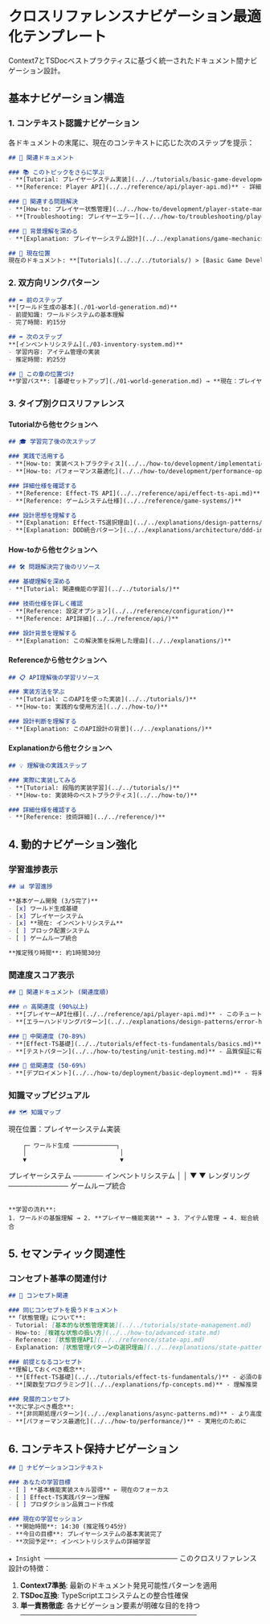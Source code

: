 # クロスリファレンスナビゲーション最適化テンプレート

Context7とTSDocベストプラクティスに基づく統一されたドキュメント間ナビゲーション設計。

## 基本ナビゲーション構造

### 1. コンテキスト認識ナビゲーション

各ドキュメントの末尾に、現在のコンテキストに応じた次のステップを提示：

```markdown
## 🔗 関連ドキュメント

### 📚 このトピックをさらに学ぶ
- **[Tutorial: プレイヤーシステム実装](../../tutorials/basic-game-development/02-player-system.md)** - 実際の実装手順を学ぶ
- **[Reference: Player API](../../reference/api/player-api.md)** - 詳細なAPI仕様を確認

### 🔧 関連する問題解決
- **[How-to: プレイヤー状態管理](../../how-to/development/player-state-management.md)** - 実装時の具体的問題解決
- **[Troubleshooting: プレイヤーエラー](../../how-to/troubleshooting/player-errors.md)** - エラー発生時の対処法

### 🧠 背景理解を深める
- **[Explanation: プレイヤーシステム設計](../../explanations/game-mechanics/core-features/player-system.md)** - 設計判断の背景理解

## 📍 現在位置
現在のドキュメント: **[Tutorials](../../../tutorials/) > [Basic Game Development](../../basic-game-development/) > プレイヤーシステム実装**
```

### 2. 双方向リンクパターン

```markdown
## ⬅️ 前のステップ
**[ワールド生成の基本](./01-world-generation.md)**
- 前提知識: ワールドシステムの基本理解
- 完了時間: 約15分

## ➡️ 次のステップ
**[インベントリシステム](./03-inventory-system.md)**
- 学習内容: アイテム管理の実装
- 推定時間: 約25分

## 🎯 この章の位置づけ
**学習パス**: [基礎セットアップ](./01-world-generation.md) → **現在：プレイヤーシステム** → [インベントリ管理](./03-inventory-system.md) → [ゲームループ](./04-game-loop.md)
```

### 3. タイプ別クロスリファレンス

#### Tutorialから他セクションへ
```markdown
## 🎓 学習完了後の次ステップ

### 実践で活用する
- **[How-to: 実装ベストプラクティス](../../how-to/development/implementation-best-practices.md)**
- **[How-to: パフォーマンス最適化](../../how-to/development/performance-optimization.md)**

### 詳細仕様を確認する
- **[Reference: Effect-TS API](../../reference/api/effect-ts-api.md)**
- **[Reference: ゲームシステム仕様](../../reference/game-systems/)**

### 設計思想を理解する
- **[Explanation: Effect-TS選択理由](../../explanations/design-patterns/why-effect-ts.md)**
- **[Explanation: DDD統合パターン](../../explanations/architecture/ddd-integration.md)**
```

#### How-toから他セクションへ
```markdown
## 🛠 問題解決完了後のリソース

### 基礎理解を深める
- **[Tutorial: 関連機能の学習](../../tutorials/)**

### 技術仕様を詳しく確認
- **[Reference: 設定オプション](../../reference/configuration/)**
- **[Reference: API詳細](../../reference/api/)**

### 設計背景を理解する
- **[Explanation: この解決策を採用した理由](../../explanations/)**
```

#### Referenceから他セクションへ
```markdown
## 📋 API理解後の学習リソース

### 実装方法を学ぶ
- **[Tutorial: このAPIを使った実装](../../tutorials/)**
- **[How-to: 実践的な使用方法](../../how-to/)**

### 設計判断を理解する
- **[Explanation: このAPI設計の背景](../../explanations/)**
```

#### Explanationから他セクションへ
```markdown
## 💡 理解後の実践ステップ

### 実際に実装してみる
- **[Tutorial: 段階的実装学習](../../tutorials/)**
- **[How-to: 実装時のベストプラクティス](../../how-to/)**

### 詳細仕様を確認する
- **[Reference: 技術詳細](../../reference/)**
```

## 4. 動的ナビゲーション強化

### 学習進捗表示
```markdown
## 📊 学習進捗

**基本ゲーム開発 (3/5完了)**
- [x] ワールド生成基礎
- [x] プレイヤーシステム
- [x] **現在: インベントリシステム**
- [ ] ブロック配置システム
- [ ] ゲームループ統合

**推定残り時間**: 約1時間30分
```

### 関連度スコア表示
```markdown
## 🎯 関連ドキュメント (関連度順)

### 🔥 高関連度 (90%以上)
- **[プレイヤーAPI仕様](../../reference/api/player-api.md)** - このチュートリアルで使用するAPI
- **[エラーハンドリングパターン](../../explanations/design-patterns/error-handling.md)** - 実装で必須の概念

### 🔶 中関連度 (70-89%)
- **[Effect-TS基礎](../../tutorials/effect-ts-fundamentals/basics.md)** - 使用技術の理解
- **[テストパターン](../../how-to/testing/unit-testing.md)** - 品質保証に有用

### 🔸 低関連度 (50-69%)
- **[デプロイメント](../../how-to/deployment/basic-deployment.md)** - 将来的に必要
```

### 知識マップビジュアル
```markdown
## 🗺 知識マップ

```
現在位置：プレイヤーシステム実装

        ┌─ ワールド生成 ────────────┐
        │                          │
        ▼                          ▼
   プレイヤーシステム ────── インベントリシステム
        │                          │
        ▼                          ▼
   レンダリング ──────────── ゲームループ統合
```

**学習の流れ**:
1. ワールドの基盤理解 → 2. **プレイヤー機能実装** → 3. アイテム管理 → 4. 総合統合
```

## 5. セマンティック関連性

### コンセプト基準の関連付け
```markdown
## 🧩 コンセプト関連

### 同じコンセプトを扱うドキュメント
**「状態管理」について**:
- Tutorial: [基本的な状態管理実装](../../tutorials/state-management.md)
- How-to: [複雑な状態の扱い方](../../how-to/advanced-state.md)
- Reference: [状態管理API](../../reference/state-api.md)
- Explanation: [状態管理パターンの選択理由](../../explanations/state-patterns.md)

### 前提となるコンセプト
**理解しておくべき概念**:
- **[Effect-TS基礎](../../tutorials/effect-ts-fundamentals/)** - 必須の前提知識
- **[関数型プログラミング](../../explanations/fp-concepts.md)** - 理解推奨

### 発展的コンセプト
**次に学ぶべき概念**:
- **[非同期処理パターン](../../explanations/async-patterns.md)** - より高度な実装
- **[パフォーマンス最適化](../../how-to/performance/)** - 実用化のために
```

## 6. コンテキスト保持ナビゲーション

```markdown
## 📌 ナビゲーションコンテキスト

### あなたの学習目標
- [ ] **基本機能実装スキル習得** ← 現在のフォーカス
- [ ] Effect-TS実践パターン理解
- [ ] プロダクション品質コード作成

### 現在の学習セッション
- **開始時間**: 14:30 (推定残り45分)
- **今日の目標**: プレイヤーシステムの基本実装完了
- **次回予定**: インベントリシステムの詳細学習
```

`★ Insight ─────────────────────────────────────`
このクロスリファレンス設計の特徴：
1. **Context7準拠**: 最新のドキュメント発見可能性パターンを適用
2. **TSDoc互換**: TypeScriptエコシステムとの整合性確保
3. **単一責務徹底**: 各ナビゲーション要素が明確な目的を持つ
`─────────────────────────────────────────────────`